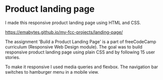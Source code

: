 # Product landing page

I made this responsive product landing page using HTML and CSS.

https://emabytes.github.io/my-fcc-projects/landing-page/

The assignment 'Build a Product Landing Page' is a part of freeCodeCamp curriculum (Responsive Web Design module). The goal was to build responsive product landing page using plain CSS and by following 15 user stories.

To make it responsive I used media queries and flexbox. The navigation bar switches to hamburger menu in a mobile view. 

